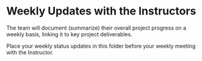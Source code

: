 # Weekly Updates with the Instructors

The team will document (summarize) their overall project progress on a weekly basis, linking it to key project deliverables. 

Place your weekly status updates in this folder before your weekly meeting with the Instructor.
